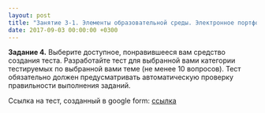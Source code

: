 ```yaml
---
layout: post
title: "Занятие 3-1. Элементы образовательной среды. Электронное портфолио. Контроль знаний."
date: 2017-09-03 00:00:00 +0300
---
```


**Задание 4.** Выберите доступное, понравившееся вам средство создания теста. Разработайте тест для выбранной вами категории тестируемых по выбранной вами теме (не менее 10 вопросов). Тест обязательно должен предусматривать автоматическую проверку правильности выполнения заданий.

Ссылка на тест, созданный в google form: [ссылка](https://goo.gl/forms/pAZWI4CX6FkNmg0E3)
